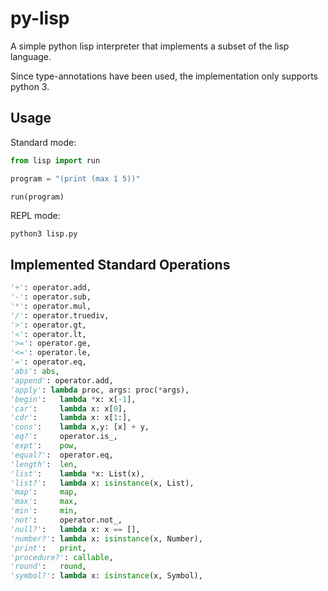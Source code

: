 # py-lisp

A simple python lisp interpreter that implements a subset of the lisp language.

Since type-annotations have been used, the implementation only supports python 3.

## Usage

Standard mode: 
```Python
from lisp import run

program = "(print (max 1 5))"

run(program)
```

REPL mode: 
```
python3 lisp.py
```

## Implemented Standard Operations
```python
'+': operator.add,
'-': operator.sub,
'*': operator.mul,
'/': operator.truediv,
'>': operator.gt,
'<': operator.lt,
'>=': operator.ge,
'<=': operator.le,
'=': operator.eq,
'abs': abs,
'append': operator.add,
'apply': lambda proc, args: proc(*args),
'begin':   lambda *x: x[-1],
'car':     lambda x: x[0],
'cdr':     lambda x: x[1:], 
'cons':    lambda x,y: [x] + y,
'eq?':     operator.is_, 
'expt':    pow,
'equal?':  operator.eq, 
'length':  len, 
'list':    lambda *x: List(x), 
'list?':   lambda x: isinstance(x, List), 
'map':     map,
'max':     max,
'min':     min,
'not':     operator.not_,
'null?':   lambda x: x == [], 
'number?': lambda x: isinstance(x, Number),  
'print':   print,
'procedure?': callable,
'round':   round,
'symbol?': lambda x: isinstance(x, Symbol),
```